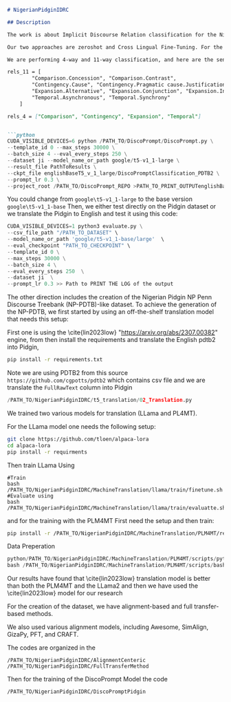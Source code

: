 ```markdown
# NigerianPidginIDRC

## Description

The work is about Implicit Discourse Relation classification for the Nigerian Pidgin language. Nigerian Pidgin is spoken by about 100 million people yet is considered a low-resource language. Our focus is on the discourse relation classification, particularly in the implicit setting.

Our two approaches are zeroshot and Cross Lingual Fine-Tuning. For the zeroshot approach, we start by training a state-of-the-art model in English using the following code:

We are performing 4-way and 11-way classification, and here are the sense levels we are using 

rels_11 = [
        "Comparison.Concession", "Comparison.Contrast",
        "Contingency.Cause", "Contingency.Pragmatic cause.Justification",
        "Expansion.Alternative", "Expansion.Conjunction", "Expansion.Instantiation", "Expansion.List", "Expansion.Restatement",
        "Temporal.Asynchronous", "Temporal.Synchrony"
    ]

rels_4 = ["Comparison", "Contingency", "Expansion", "Temporal"]


```python
CUDA_VISIBLE_DEVICES=6 python /PATH_TO/DiscoPrompt/DiscoPrompt.py \
--template_id 0 --max_steps 30000 \
--batch_size 4 --eval_every_steps 250 \
--dataset ji --model_name_or_path google/t5-v1_1-large \
--result_file PathToResults \
--ckpt_file englishBaseT5_v_1_large/DiscoPromptClassification_PDTB2 \
--prompt_lr 0.3 \
--project_root /PATH_TO/DiscoPrompt_REPO >PATH_TO_PRINT_OUTPUTenglishBaselineT5_v_1_1large/t5V1_1LargeLog.txt
```
You could change from `google\t5-v1_1-large` to the base version `google\t5-v1_1-base`
Then, we either test directly on the Pidgin dataset or we translate the Pidgin to English and test it using this code:

```python
CUDA_VISIBLE_DEVICES=1 python3 evaluate.py \
--csv_file_path "/PATH_TO_DATASET" \
--model_name_or_path 'google/t5-v1_1-base/large'  \
--eval_checkpoint "PATH_TO_CHECKPOINT" \
--template_id 0 \
--max_steps 30000 \
--batch_size 4 \
--eval_every_steps 250  \
--dataset ji  \
--prompt_lr 0.3 >> Path to PRINT THE LOG of the output
```

The other direction includes the creation of the Nigerian Pidgin NP Penn Discourse Treebank (NP-PDTB)-like dataset. To achieve the generation of the NP-PDTB, we first started by using an off-the-shelf translation model that needs this setup:

First one is using the \cite{lin2023low} "https://arxiv.org/abs/2307.00382" engine, from  then install the requirements and translate the English pdtb2 into Pidgin, 
```bash
pip install -r requirements.txt
```

Note we are using PDTB2 from this source `https://github.com/cgpotts/pdtb2` which contains csv file and we are translate the `FullRawText` column into Pidgin

```python
/PATH_TO/NigerianPidginIDRC/t5_translation/02_Translation.py
```

We trained two various models for translation (LLama and PL4MT).

For the LLama model  one needs the following setup:

```bash
git clone https://github.com/tloen/alpaca-lora
cd alpaca-lora
pip install -r requirments
```
Then train LLama Using
```
#Train
bash /PATH_TO/NigerianPidginIDRC/MachineTranslation/llama/train/finetune.sh
#Evaluate using 
bash /PATH_TO/NigerianPidginIDRC/MachineTranslation/llama/train/evaluatte.sh
```

and for the training with the PLM4MT First need the setup and then train:

```bash
pip install -r /PATH_TO/NigerianPidginIDRC/MachineTranslation/PLM4MT/requirments.txt
```
Data Preperation
```python
python/PATH_TO/NigerianPidginIDRC/MachineTranslation/PLM4MT/scripts/python/1_dataPreperation.py
bash /PATH_TO/NigerianPidginIDRC/MachineTranslation/PLM4MT/scripts/bash/train.sh
``` 

Our results have found that \cite{lin2023low} translation model is better than both the PLM4MT and the LLama2 and then we have used the \cite{lin2023low} model for our research

For the creation of the dataset, we have alignment-based and full transfer-based methods.

We also used various alignment models, including Awesome, SimAlign, GizaPy, PFT, and CRAFT.

The codes are organized in the 

```
/PATH_TO/NigerianPidginIDRC/AlignmentCenteric
/PATH_TO/NigerianPidginIDRC/FullTransferMethod
```

Then for the training of the DiscoPrompt Model the code
```
/PATH_TO/NigerianPidginIDRC/DiscoPromptPidgin
```

